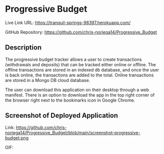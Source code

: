 # Progressive Budget

Live Link URL: https://tranquil-springs-98397.herokuapp.com/

GitHub Repository: https://github.com/chris-noriega14/Progressive_Budget

## Description

The progressive budget tracker allows a user to create transactions (withdrawals and deposits) that can be tracked either online or offline. The offline transactions are stored in an indexed db database, and once the user is back online, the transactions are added to the total. Online transactions are stored in a Mongo DB cloud database.

The user can download this application on their desktop through a web manifest. There is an option to download the app in the top right corner of the browser right next to the bookmarks icon in Google Chrome.

## Screenshot of Deployed Application

Link: https://github.com/chris-noriega14/Progressive_Budget/blob/main/screenshot-progressive-budget.png

GIF: 



